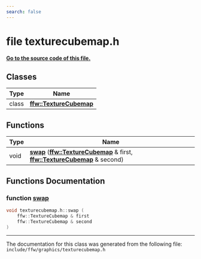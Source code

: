 ```yaml
---
search: false
---
```


# file texturecubemap.h

**[Go to the source code of this file.](texturecubemap_8h_source.md)**
## Classes

|Type|Name|
|-----|-----|
|class|[**ffw::TextureCubemap**](classffw_1_1_texture_cubemap.md)|


## Functions

|Type|Name|
|-----|-----|
|void|[**swap**](texturecubemap_8h.md#1af90bc43b3fdd710c27fb76e754ba5e68) (**[ffw::TextureCubemap](classffw_1_1_texture_cubemap.md)** & first, **[ffw::TextureCubemap](classffw_1_1_texture_cubemap.md)** & second) |


## Functions Documentation

### function <a id="1af90bc43b3fdd710c27fb76e754ba5e68" href="#1af90bc43b3fdd710c27fb76e754ba5e68">swap</a>

```cpp
void texturecubemap.h::swap (
    ffw::TextureCubemap & first
    ffw::TextureCubemap & second
)
```





----------------------------------------
The documentation for this class was generated from the following file: `include/ffw/graphics/texturecubemap.h`
